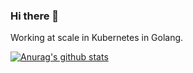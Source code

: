 ### Hi there 👋

Working at scale in Kubernetes in Golang.

[![Anurag's github stats](https://github-readme-stats.vercel.app/api?username=markwinter&count_private=true&show_icons=true&theme=radical&include_all_commits=true)](https://github.com/anuraghazra/github-readme-stats)
